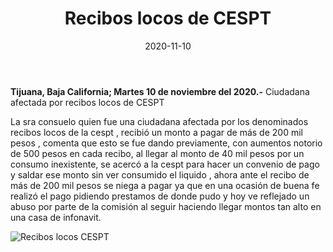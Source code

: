 ﻿---
layout: blog
title:  "Recibos locos de CESPT"
date:   2020-11-10  
categories: tijuana
permalink: /:categories/:title:output_ext
image: /img/cnr/recibos-locos-CESPT.jpg
alt: "Rosarito Centro"
autor: "CNR Noticias - Canal 73"
---


**Tijuana, Baja California;  Martes 10 de noviembre del 2020.-** Ciudadana afectada por recibos locos de CESPT


La sra consuelo quien fue una ciudadana afectada por los denominados recibos locos de la cespt , recibió un monto a pagar de más de 200 mil pesos , comenta que esto se fue dando previamente, con aumentos notorio de 500 pesos en cada recibo, al llegar al monto de 40 mil pesos por un consumo inexistente, se acercó a la cespt para hacer un convenio de pago y saldar ese monto sin ver consumido el liquido , ahora ante el recibo de más de 200 mil pesos se niega a pagar ya que en una ocasión de buena fe realizó el pago pidiendo prestamos de donde pudo y hoy ve reflejado un abuso por parte de la comisión al seguir haciendo llegar montos tan alto en una casa de infonavit.

<div id="carouselExampleSlidesOnly" class="carousel slide" data-ride="carousel">
  <div class="carousel-inner">
    <div class="carousel-item active">
       <img class="d-block w-100" src="/img/cnr/recibos-locos-CESPT.jpg" loading="lazy"  alt="Recibos locos CESPT">
    </div>
  </div>
</div>